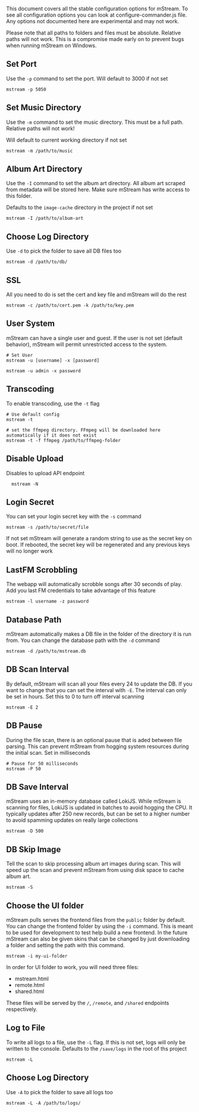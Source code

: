 This document covers all the stable configuration options for mStream.  To see all configuration options you can look at configure-commander.js file.  Any options not documented here are experimental and may not work.

Please note that all paths to folders and files must be absolute.  Relative paths will not work.  This is a compromise made early on to prevent bugs when running mStream on Windows.

## Set Port
Use the `-p` command to set the port.  Will default to 3000 if not set

```shell
mstream -p 5050
```

## Set Music Directory
Use the `-m` command to set the music directory.  This must be a full path.  Relative paths will not work!

Will default to current working directory if not set

```shell
mstream -m /path/to/music
```

## Album Art Directory
Use the `-I` command to set the album art directory.  All album art scraped from metadata will be stored here.  Make sure mStream has write access to this folder.

Defaults to the `image-cache` directory in the project if not set

```shell
mstream -I /path/to/album-art
```

## Choose Log Directory
Use `-d` to pick the folder to save all DB files too

```
mstream -d /path/to/db/
```

## SSL
All you need to do is set the cert and key file and mStream will do the rest

```shell
mstream -c /path/to/cert.pem -k /path/to/key.pem
```

## User System
mStream can have a single user and guest.  If the user is not set (default behavior), mStream will permit unrestricted access to the system.

```shell
# Set User
mstream -u [username] -x [password]

mstream -u admin -x password
```

## Transcoding

To enable transcoding, use the `-t` flag

```shell
# Use default config
mstream -t

# set the ffmpeg directory. FFmpeg will be downloaded here automatically if it does not exist
mstream -t -f ffmpeg /path/to/ffmpeg-folder
```

## Disable Upload
Disables to upload API endpoint

```
  mstream -N
```

## Login Secret

You can set your login secret key  with the `-s` command
```
mstream -s /path/to/secret/file
```

If not set mStream will generate a random string to use as the secret key on boot.  If rebooted, the secret key will be regenerated and any previous keys will no longer work

## LastFM Scrobbling

The webapp will automatically scrobble songs after 30 seconds of play.  Add you last FM credentials to take advantage of this feature

```
mstream -l username -z password
```

## Database Path

mStream automatically makes a DB file in the folder of the directory it is run from.  You can change the database path with the `-d` command

```shell
mstream -d /path/to/mstream.db
```

## DB Scan Interval

By default, mStream will scan all your files every 24 to update the DB. If you want to change that you can set the interval with `-E`.  The interval can only be set in hours.  Set this to 0 to turn off interval scanning

```
mstream -E 2
```

## DB Pause

During the file scan, there is an optional pause that is aded between file parsing.   This can prevent mStream from hogging system resources during the initial scan.  Set in milliseconds

```shell
# Pause for 50 milliseconds
mstream -P 50
```

## DB Save Interval

mStream uses an in-memory database called LokiJS.  While mStream is scanning for files, LokiJS is updated in batches to avoid hogging the CPU.  It typically updates after 250 new records, but can be set to a higher number to avoid spamming updates on really large collections

```shell
mstream -D 500
```

## DB Skip Image

Tell the scan to skip processing album art images during scan.  This will speed up the scan and prevent mStream from using disk space to cache album art.

```shell
mstream -S
```

## Choose the UI folder

mStream pulls serves the frontend files from the `public` folder by default.  You can change the frontend folder by using the `-i` command.  This is meant to be used for development to test help build a new frontend.  In the future mStream can also be given skins that can be changed by just downloading a folder and setting the path with this command.

```
mstream -i my-ui-folder
```

In order for UI folder to work, you will need three files:

* mstream.html
* remote.html
* shared.html

These files will be served by the `/`, `/remote`, and `/shared` endpoints respectively.

## Log to File
To write all logs to a file, use the `-L` flag.  If this is not set, logs will only be written to the console.  Defaults to the `/save/logs` in the root of ths project

```
mstream -L
```

## Choose Log Directory
Use `-A` to pick the folder to save all logs too

```
mstream -L -A /path/to/logs/
```